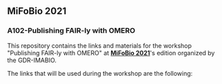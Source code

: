## MiFoBio 2021
### A102-Publishing FAIR-ly with OMERO

This repository contains the links and materials for the workshop "Publishing FAIR-ly with OMERO" at [**MiFoBio 2021**](http://imabio-cnrs.fr/mifobio/programme/)'s edition organized by the GDR-IMABIO.

The links that will be used during the workshop are the following:


